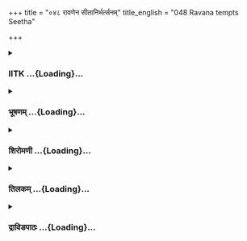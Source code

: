 +++
title = "०४८ रावणेन सीतानिर्भर्त्सनम्"
title_english = "048 Ravana tempts Seetha"

+++
<div caption="श्रीराम-हरिसीताराममूर्ति-घनपाठिभ्यां वचनम्" class="audioEmbed" src="https://archive.org/download/Ramayana-recitation-Sriram-harisItArAmamUrti-Ghanapaati-v2/Kanda_3/Kanda_3_ARK-048-Ravanena_Sita_Nirbhartha_Sanam.mp3"></div>

<div class="js_include collapsed" newlevelforh1="3" title="IITK" unfilled url="/purANam/rAmAyaNam/audIchya-pAThaH/iitk/3_araNyakANDam/04-sItApaharaNam/048_rAvaNena_sItAnirbhartsanam.md">
<details><summary><h3>IITK ...{Loading}...</h3></summary>

Ravana takes on his true form -- speaks of his glory -- Sita abuses
Ravana in harsh words.



#### श्लोकः
##### मूलम्
एवं बृवन्त्यां सीतायां संरब्दः परुषं वचः।  
ललाटे भृकुटीं कृत्वा रावणः प्रत्युवाच ह॥3.48.1॥

##### शब्दार्थः
सीतायाम् when Sita, एवम् in that way, बृवन्त्याम् as she spoke, रावणः Ravana, संरब्धः roused to anger, ललाटे forehead, भृकुटीम् knitted eyebrows, कृत्वा doing, परुषम् harsh, वचः words, प्रत्युवाच replied.

##### आङ्ग्लानुवादः
Addressed thus by Sita, Ravana, his anger roused, knitted his eyebrows with a frown on his forehead and replied to her harshlyः



#### श्लोकः
##### मूलम्
भ्राता वैश्रवणस्याहं सापत्न्यो वरवर्णिनि।  
रावणो नाम भद्रं ते दशग्रीवः प्रतापवान्॥3.48.2॥

##### शब्दार्थः
वरवर्णिनि most beautiful woman, अहम् I, वैश्रवणस्य of Kubera's, सापत्न्यः stepmother's son, भ्राता brother, दशग्रीवः ten headed, प्रतापवान् powerful, रावणो नाम called Ravana, ते to you, भद्रम् be pleased.

##### आङ्ग्लानुवादः
O paragon of beauty  I am the halfbrother of Kubera, born of his stepmother. I am known as the tenheaded, powerful Ravana. Be blessed



#### श्लोकः
##### मूलम्
यस्य देवास्सगन्धर्वाः पिशाचपतगोरगाः।  
विद्रवन्ति भयाद्भीता मृत्योरिव सदा प्रजाः॥3.48.3॥

##### शब्दार्थः
प्रजाः people, मृत्योरिव like death, यस्य whose, भयात् out of fear, भीताः scared of, सगन्धर्वाः including gandharvas, देवाः gods, पिशाचपतगोरगाः evil spirits, birds and serpents, विद्रवन्ति run away.

##### आङ्ग्लानुवादः
Just as people get scared of death, all (creatures) including gandharvas, gods, evil spirits, birds and snakes run away from me.



#### श्लोकः
##### मूलम्
येन वैश्रवणो राजा द्वैमात्रः कारणान्तरे।  
द्वन्द्वमासादितः क्रोधाद्रणे विक्रम्य निर्जितः॥3.48.4॥

##### शब्दार्थः
येन by whom, कारणान्तरे for some other reason, क्रोधात् in anger, द्वन्द्वम् duel, आसादितः took place, द्वैमात्रः stepmother, वैश्रवणः राजा king Vaisravana, रणे in war, विक्रम्य with my prowess, निर्जितः was defeated.

##### आङ्ग्लानुवादः
For some reason or other a duel took place between me and king Kubera. With my prowess, I defeated him in the duel.



#### श्लोकः
##### मूलम्
यद्भयार्तः परित्यज्य स्वमधिष्ठानमृद्धिमत्।  
कैलासं पर्वतश्रेष्ठमध्यास्ते नरवाहनः॥3.48.5॥

##### शब्दार्थः
नरवाहनः Kubera (having a human being as his carrier), यद्भयार्तः due to fear of whom, ऋद्धिमत् prosperous, स्वम् his own, अधिष्ठानम् place of residence, परित्यज्य giving up, पर्वतश्रेष्ठम् mighty mountain, कैलासम् Kailasa, अध्यास्ते  residing.

##### आङ्ग्लानुवादः
Out of fear for me, Kubera is residing on the mighty mount Kailasa, leaving his own earlier prosperous place of residence.



#### श्लोकः
##### मूलम्
यस्य तत्पुष्पकं नाम विमानं कामगं शुभम्।  
वीर्यादेवार्जितं भद्रे येन यामि विहायसम्॥3.48.6॥

##### शब्दार्थः
भद्रे O noble lady, यस्य whose, तत् that, पुष्पकं नाम by name Pushpaka, कामगम् goes where one desires, शुभम् auspicious, विमानम् chariot, वीर्यादेव by valour alone, आर्जितम् gained over, येन in which, विहायसम् sky, यामि I move about.

##### आङ्ग्लानुवादः
O noble lady  with my valour I gained over from Kubera the aerial chariot 'Pushpaka',  
which can go wherever one desires and in which I move about in the sky.



#### श्लोकः
##### मूलम्
मम सञ्जातरोषस्य मुखं दृष्ट्वैव मैथिलि।  
विद्रवन्ति परित्रस्तास्सुराश्शक्रपुरोगमाः॥3.48.7॥

##### शब्दार्थः
मैथिलि O Maithili, सञ्जातरोषस्य when I get angry, मम my, मुखम् face, दृष्ट्वैव on seeing alone, परित्रस्ताः frightened , शक्रपुरोगमाः led by Indra, सुराः gods, विद्रवन्ति run away.

##### आङ्ग्लानुवादः
O Princess from Mithila, seeing my angry face  even gods led by Indra take to their heels in fear.



#### श्लोकः
##### मूलम्
यत्र तिष्ठाम्यहं तत्र मारुतो वाति शङ्कितः।  
तीव्रांशुश्शिशिरांशुश्च भयात्सम्पद्यते रविः॥3.48.8॥

##### शब्दार्थः
अहम् I am, यत्र wherever, तिष्ठामि stay, तत्र there, मारुतः the Windgod, शङ्कितः hesitantly, वाति blows, तीव्रांशुः the Sun with scorching rays, रविः च even Sun, भयात् in fear, शिशिरांशुः Moon of cool radiance, सम्पद्यते discharges duties.

##### आङ्ग्लानुवादः
Wherever I am, the Windgod blows with hesitation. So are the Sun and the Moon afraid of me. Afraid of me the Sun duly discharges his duties.



#### श्लोकः
##### मूलम्
निष्कम्पपत्रास्तरवो नद्यश्च स्तिमितोदकाः।  
भवन्ति यत्र यत्राहं तिष्ठामि विचरामि च॥3.48.9॥

##### शब्दार्थः
अहम् I am, यत्र यत्र wherever, तिष्ठामि stay, विचरामि move about, उदकाः water, निष्कम्पपत्राः  with their leaves, तरवः trees, नद्यश्च the rivers also, स्तिमितोदकाः have still waters, भवन्ति   remain.

##### आङ्ग्लानुवादः
Wherever I stay or move about, the leaves of trees do not shake, and the waters in rivers remain still.



#### श्लोकः
##### मूलम्
मम पारे समुद्रस्य लङ्का नाम पुरी शुभा।  
सम्पूर्णा राक्षसैर्घोरैर्यथेन्द्रस्यामरावती॥3.48.10॥

##### शब्दार्थः
घोरैः by the terrific, राक्षसैः by demons, सम्पूर्णा filled with, लङ्का नाम known as Lanka, शुभा auspicious, इंद्रस्य Indra's, अमरावतीव like Amaravati, मम my, पुरी city, समुद्रस्य on these, पारे shore.

##### आङ्ग्लानुवादः
My city known as Lanka, teeming with terrific demons, is on the other side of the sea. It is  beautiful like the city of Indra's Amaravati.



#### श्लोकः
##### मूलम्
प्राकारेण परिक्षिप्ता पाण्डुरेण विराजता।  
हेमकक्ष्या पुरी रम्या वैढूर्यमयतोरणा॥3.48.11॥

##### शब्दार्थः
रम्या beautiful, पाण्डुरेण pale white, विराजता  shining , प्राकारेण by a ramparts, परिक्षिप्ता surrounded, हेमकक्ष्या interiors built of gold, वैढूर्यमयतोरणा entrance gates encrusted with vaidurya (cat's eye).

##### आङ्ग्लानुवादः
The beautiful city of Lanka  shines with its pale white ramparts and golden interiors. The entrance gates are encrusted with vaidurya (cat'seye).



#### श्लोकः
##### मूलम्
हस्त्यश्वरथसम्बाधा तूर्यनादविनादिता।  
सर्वकालफलैर्वृक्षैस्सङ्कुलोद्द्यानशोभिता॥3.48.12॥

##### शब्दार्थः
हस्त्यश्वरथसम्बाधा crowded with elephants, horses, and chariots, तूर्यनादविनादिता resounding with trumpets, सर्वकालफलैः yielding fruits in all seasons, वृक्षैः by  trees, सङ्कुलोद्यानशोभिता looks splendid with delightful pleasuregardens.

##### आङ्ग्लानुवादः
It is crowded with elephants, horses and chariots. It resounds with the music of trumpets. The trees in the delightful pleasuregardens yield fruits in all seasons.



#### श्लोकः
##### मूलम्
तत्र त्वं वसती सीते राजपुत्रि मया सह।  
न स्मरिष्यसि नारीणां मानुषीणां मनस्विनि॥3.48.13॥

##### शब्दार्थः
राजपुत्रि princess, मनस्विनि highminded, सीते Sita, तत्र there, मया सह along with me, वसती  while residing, मानुषीणाम् of human beings, नारीणाम् of women, न स्मरिष्यसि you will not think of.

##### आङ्ग्लानुवादः
O highminded princess, O Sita while living with me, you will not even think of other women.



#### श्लोकः
##### मूलम्
भुञ्जाना मानुषान्भोगान्दिव्यांश्च वरवर्णिनि।  
न स्मरिष्यसि रामस्य मानुषस्य गतायुषः॥3.48.14॥

##### शब्दार्थः
वरवर्णिनि blessed lady of excellant complexion, मानुषान् mortals, भोगान् pleasures, दिव्यांश्च  wonderful as well as divine, भुञ्जाना enjoying, मानुषस्य mortals, गतायुषः of a short lifespan, रामस्य Rama's, न स्मरिष्यिसि not think of.

##### आङ्ग्लानुवादः
O blessed lady of fine complexion, while enjoying both human and heavenly  pleasures with me there, you will not remember Rama who is a mortal of short lifespan.



#### श्लोकः
##### मूलम्
स्थापयित्वा प्रियं पुत्रं राज्ञा दशरथेन यः।  
मन्दवीर्यस्सुतो ज्येष्ठस्ततः प्रस्थापितो वनम्॥3.48.15॥

##### शब्दार्थः
राज्ञा by the king, दशरथेन Dasaratha's, प्रियम् dear, पुत्रम्  son (Bharata), स्थापयित्वा consecrating, ततः then, मन्दवीर्यः weakling, ज्येष्ठः सुतः eldest son, यः one who is, वनम् forest, प्रस्थापितः sent away.

##### आङ्ग्लानुवादः
Considering the eldest son a weakling, king Dasaratha has sent him away to the forest so that he could consecrate his dear son(Bharata).



#### श्लोकः
##### मूलम्
तेन किं भ्रष्टराज्येन रामेण गतचेतसा।  
करिष्यसि विशालाक्षि तापसेन तपस्विना॥3.48.16॥

##### शब्दार्थः
विशालाक्षि O largeeyed, भ्रष्टराज्येन  dislodged from the kingdom, गतचेतसा lost the capacity to think, तापसेन ascetic, तपस्विना by a pitiable man, तेन रामेण such Rama, किं करिष्यसि what can he do (for you) ?

##### आङ्ग्लानुवादः
O largeeyed Sita dislodged from the kingdom, Rama has lost his capacity to think. He is doing penance, assuming an ascetic role. What can he do (for you)?



#### श्लोकः
##### मूलम्
सर्वराक्षसभर्तारं कामात्स्वयमिहागतम्।  
न मन्मथशराविष्टं प्रत्याख्यातुं त्वमर्हसि॥3.48.17॥

##### शब्दार्थः
कामात् owing to passion, स्वयम् I myself, इह here, आगतम् came, मन्मथशराविष्टम्   overcome by the arrows of the god of love, सर्वराक्षसभर्तारम् lord of all demons, त्वम्  you, प्रत्याख्यातुम् to reject, न अर्हसि not proper.

##### आङ्ग्लानुवादः
I am lord of all the demons. You should not reject me I am here (only because I am) overcome by the arrows of the god of love.



#### श्लोकः
##### मूलम्
प्रत्याख्याय हि मां भीरु परितापं गमिष्यसि।  
चरणेनाभिहत्येव पुरूरवसमूर्वशी॥3.48.18॥

##### शब्दार्थः
भीरु O timid lady, माम् me, प्रत्याख्याय after you reject, पुरूरवसम् Pururava, चरणेन by the feet, अभिहत्य kicking, ऊर्वशीव like Urvasi, परितापम् regret, गमिष्यसि will you experience later.

##### आङ्ग्लानुवादः
O timid lady if you reject me, you will regret like Urvasi who kicked Pururava and regretted later.



#### श्लोकः
##### मूलम्
अङ्गुल्या न समो रामो मम युद्धे स मानुषः।  
तव भाग्येन सम्प्राप्तं भजस्व वरवर्णिनि॥3.48.19॥

##### शब्दार्थः
वरवर्णिनि O lady of fine complexion, मानुषः a mere mortal, सः रामः that Rama, युद्धे in war, मम for me, अङ्गुल्या with my finger, समः equal, न not, तव your, भाग्येन by your luck,  
सम्प्राप्तम्  have I come, भजस्व take refuge.

##### आङ्ग्लानुवादः
O lady of fine complexion, Rama is a (mere) mortal. In war he is no match (even) for my finger. It is your good fortune that you have got me here. Take refuge in me.



#### श्लोकः
##### मूलम्
एवमुक्ता तु वैदेही क्रुद्धा संरक्तलोचना।  
अब्रवीत्परुषं वाक्यं रहिते राक्षसाधिपम्॥3.48.20॥

##### शब्दार्थः
एवम् that way, उक्ता told, वैदेही Vaidehi, क्रुद्धा enraged, संरक्तलोचना eyes turned red, रहिते in that solitary place, राक्षसाधिपम् chief of the demons, परुषम् harsh, वाक्यम् words, अब्रवीत्  said.

##### आङ्ग्लानुवादः
Thus addressed, Sita was enraged and her eyes turned red. She replied in harsh words to the chief of the demons in that solitary placeः.



#### श्लोकः
##### मूलम्
कथं वैश्रवणं देवं सर्वभूतनमस्कृतम्।  
भ्रातरं व्यपदिश्य त्वमशुभं कर्तुमिच्छसि॥3.48.21॥

##### शब्दार्थः
सर्वभूतनमस्कृतम् worshipped by all beings, देवम् god, वैश्रवणम्  Kubera, भ्रातरम् brother, व्यपदिश्य addressing him, त्वम् you, अशुभम् inauspicious deed, कर्तुम् to do, कथम् how come, इच्छसि you desire.

##### आङ्ग्लानुवादः
Why do you wish to do something inauspicious by calling Lord Kubera who is worshipped by all beings your brother ?



#### श्लोकः
##### मूलम्
अवश्यं विनशिष्यन्ति सर्वे रावण राक्षसाः।  
येषां त्वं कर्कशो राजा दुर्बुद्धिरजितेन्द्रियः॥3.48.22॥

##### शब्दार्थः
रावण O Ravana, कर्कशः cruel, दुर्बुद्धिः evilminded, अजितेन्द्रियः having no control over the senses, त्वम्  you, येषाम् of whom, राजा king, सर्वे all of them, राक्षसाः demons, अवश्यम् certainly, विनशिष्यन्ति will be destroyed.

##### आङ्ग्लानुवादः
O Ravana ,you are cruel and evilminded. You have no control over your senses. (And yet) you are the ruler of your breed. Surely they are going to be destroyed.



#### श्लोकः
##### मूलम्
अपहृत्य शचीं भार्यां शक्यमिन्द्रस्य जीवितुम्।  
न च रामस्य भार्यां मामपनीयास्ति जीवितम्॥3.48.23॥

##### शब्दार्थः
इन्द्रस्य Indra's, भार्याम् wife, शची Sachi, अपहृत्य after abducting, जीवितुम् to live, शक्यम् may be possible, रामस्य Rama's, भार्याम् wife, माम् me, अपनीय after carrying away, जीवितम् life, नास्ति not there.

##### आङ्ग्लानुवादः
It may be possible (for some one) to live after abducting Indra's wife, Sachi, but it is not possible for any one to live after kidnapping the wife of Rama.



#### श्लोकः
##### मूलम्
जीवेच्चिरं वज्रधरस्य हस्ताच्छचीं प्रधृष्याप्रतिरूपरूपाम्।  
न मादृशीं राक्षस दूशयित्वा पीतामृतस्यापि तवास्ति मोक्षः॥3.48.24॥

##### शब्दार्थः
राक्षस demon, अप्रातिरूपरूपाम् most beautiful lady, शचीम् Sachi, वज्रधरस्य wielder of the thunderbolt, Indra's, हस्ताम् from the hands, प्रधृष्य after snatching, चिरम् long, जीवेत्  may live, मादृशीम् one like me, दूषयित्वा after assualting, पीतामृतस्यापि even after drinking  nectar, तव your, मोक्षः release from death, न not possible.

##### आङ्ग्लानुवादः
O demon, you may live long after forcibly snatching the most beautiful Sachi, from the hands of Indra, the wielder of the thunderbolt, but after abusing a woman like me, you will not be released from death even if you drink nectar.  

#### समाप्तिः
 श्रीमद्रामायणे वाल्मीकीय आदिकाव्ये अरण्यकाण्डे अष्टचत्वारिंशस्सर्गः॥  
Thus ends the fortyeighty sarga of Aranyakanda of the holy Ramayana the first epic composed by sage Valmiki.

</details>
</div>
<div class="js_include collapsed" newlevelforh1="3" title="भूषणम्" unfilled url="/purANam/rAmAyaNam/audIchya-pAThaH/TIkA/bhUShaNa_iitk/3_araNyakANDam/04-sItApaharaNam/048_rAvaNena_sItAnirbhartsanam.md">
<details><summary><h3>भूषणम् ...{Loading}...</h3></summary>



एवं ब्रुवन्त्यां सीतायां संरब्धः परुषं वचः ।  

ललाटे भ्रुकुटीं कृत्वा रावणः प्रत्युवाच ह  ॥  ३।४८।१  ॥   

एवं ब्रुवन्तीं सीतां रावणो भर्त्सयति एवमित्यादिना । संरब्धः कुपितः
सम्भ्रमाविष्टो वा  ॥  ३।४८।१  ॥   

  

भ्राता वैश्रवणस्याहं सापत्न्यो वरवर्णिनि ।  

रावणो नाम भद्रं ते दशग्रीवः प्रतापवान्  ॥  ३।४८।२  ॥   

भ्रातेति । वैश्रवणस्य सपत्न्या मातुरपत्यं पुमान् सापत्नः, सापत्न एव
सापत्न्यः । स्वार्थे ष्यञ्  ॥  ३।४८।२  ॥   

  

यस्य देवाः सगन्धर्वाः पिशाचपतगोरगाः ।  

विद्रवन्ति भयाद्भीता मृत्योरिव सदा प्रजाः  ॥  ३।४८।३  ॥   

यस्येति । यस्य सम्बन्धिनो भयात् देवादयः मृत्योर्भीताः प्रजा इव
विद्रवन्ति  ॥  ३।४८।३  ॥   

  

येन वैश्रवणो राजा द्वैमात्रः कारणान्तरे ।  

द्वन्द्वमासादितः क्रोधाद्रणे विक्रम्य निर्जितः  ॥  ३।४८।४  ॥   

येनेति । द्वयोर्मात्रोरपत्यं द्वैमात्रः, सपन्तीमातृपुत्र इत्यर्थः ।
कारणान्तरे कस्मिंश्चित् कारणावकाशे । द्वन्द्वं युद्धम् । "द्वन्द्वं
कलहयुग्मयोः" इत्यमरः  ॥  ३।४८।४  ॥   

  

यद्भयार्तः परित्यज्य स्वमधिष्ठानमृद्धिमत् ।  

कैलासं पर्वतश्रेष्ठमध्यास्ते नरवाहनः  ॥  ३।४८।५  ॥   

स्वमधिष्ठानं स्वां पुरीं कैलासमध्यास्ते प्रबलावष्टम्भार्थमिति भावः ।
"अधिशीङ्स्थासां कर्म" इत्यधिकरणस्य कर्मसंज्ञा । नरवाहनः कुबेरः  ॥  ३।४८।५
 ॥   

  

यस्य तत् पुष्पकं नाम विमानं कामगं शुभम् ।  

वीर्यादेवार्जितं भद्रे येन यामि विहायसम्  ॥  ३।४८।६  ॥   

यस्येति । तत् पसिद्धम् । कामेन गच्छतीति कामगम्, अधिष्ठातृकामानुरूपं
गच्छतीत्यर्थः । येन पुष्पकेण । विहायसम् आकाशम् । एतादृशविशेषणविशिष्टो यो
रावणो नाम रावण इति प्रसिद्धः सो ऽहमिति पूर्वोणान्वयः  ॥  ३।४८।६  ॥   

  

मम सञ्जातरोषस्य मुखं दृष्ट्वैव मैथिलि ।  

विद्रवन्ति परित्रस्ताः सुराः शक्रपुरोगमाः  ॥  ३।४८।७  ॥   

ममेति । विद्रवन्ति विद्रवेयुः  ॥  ३।४८।७  ॥   

  

यत्र तिष्ठाम्यहं तत्र मारुतो वाति शङ्कितः ।  

तीव्रांशुः शिशिरांशुश्च भयात् सम्पद्यते रविः  ॥  ३।४८।८  ॥   

यत्र देशे । तीव्रांशुश्च तीक्ष्णांशुरपि रविः मद्भयात् शिशिरांशुः
शीतलांशुः सम्पद्यते  ॥  ३।४८।८  ॥   

  

निष्कम्पपत्त्रास्तरवो नद्यश्च स्तिमितोदकाः ।  

भवन्ति यत्र यत्राहं तिष्ठामि विचरामि च  ॥  ३।४८।९  ॥   

निष्कम्पेति । पत्त्राण्यपि न चलन्तीत्यर्थः  ॥  ३।४८।९  ॥   

मम पारे समुद्रस्य लङ्का नाम पुरी शुभा ।  

सम्पूर्णा राक्षसैर्घोरैर्यथेन्द्रस्यामरावती  ॥  ३।४८।१०  ॥   

पारे पारसदृशे । त्रिकूटे समुद्रस्य मध्य इति पूर्वमुक्तत्वात्
यथेन्द्रस्यामरावती तथा मम लङ्का पुरी असाधारणेत्यर्थः । अस्तीति शेषः  ॥ 
३।४८।१०  ॥   

  

प्राकारेण परिक्षिप्ता पाण्डरेण विराजता ।  

हेमकक्ष्या पुरी रम्या वैडूर्यमयतोरणा  ॥  ३।४८।११  ॥   

हस्त्यश्वरथसम्बाधा तूर्यनादविनादिता ।  

\[शतयोजनविस्तीर्णा त्रिंशद्योजनमायता ।\]  

सर्वकालफलैर्वृक्षैः सङ्कुलोद्यानशोभिता  ॥  ३।४८।१२  ॥   

लङ्कां वर्णयति प्राकारेणेति । रजतमयत्वात् पाण्डरेण हेममय्यः कक्ष्याः
हर्म्याङ्गणादयो यस्याः सा । "कक्ष्या प्रकोष्ठे हर्म्यादेः काञ्च्यां
मध्येभबन्धने" इत्यमरः । तोरणो बहिर्द्वारम् । सम्बाधा सङ्कुला ।
तूर्यनादेन वाद्यशब्देन विनादिता । सर्वः कालो येषां तानि सर्वकालानि,
सर्वकालसम्भवानीत्यर्थः । तादृशानि फलानि येषां तैः सर्वकालफलैः ।
सङ्कुलोद्यानैः व्याप्तोद्यानैः शोभिता एतादृशी सा पुरी रम्येत्यन्वयः  ॥ 
३।४८।११,१२  ॥   

  

तत्र त्वं वसती सीते राजपुत्रि मया सह ।  

न स्मरिष्यसि नारीणां मानुषीणां मनस्विनी  ॥  ३।४८।१३  ॥   

तत्रेति । वसती वसन्ती । अनित्यमागमशासनमिति नुमभावः । नारीणामिति
"अधीगर्थ" इति षष्ठी । मनस्वनी तत्समासक्तेत्यर्थः  ॥  ३।४८।१३  ॥   

  

भुञ्जाना मानुषान् भोगान् दिव्यांश्च वरवर्णिनि ।  

न स्मरिष्यसि रामस्य मानुषस्य गतायुषः  ॥  ३।४८।१४  ॥   

मानुषान् मनुष्यलोकसम्भावान् । दिव्यान् स्वर्गसम्भवान् । गतायुषः
गतप्रायायुषः, अल्पायुष इत्यर्थः । अनेन भुज्जाना मानुषान् भोगानिति पूर्वं
सीतोक्तस्य परिहार उक्तः  ॥  ३।४८।१४  ॥   

  

स्थापयित्वा प्रियं पुत्रं राज्ञा दरशथेन यः ।  

मन्दवीर्यः सुतो ज्येष्ठस्ततः प्रस्थापितो ह्ययम्  ॥  ३।४८।१५  ॥   

तेन किं भ्रष्टराज्येन रामेण गतचेतसा ।  

करिष्यसि विशालाक्षि तापसेन तपस्विना  ॥  ३।४८।१६  ॥   

अथ रामस्य स्वापेक्षया उक्तमतिशयं प्रतिवक्ति स्थापयित्वेत्यादिना,
श्लोकद्वयमेकान्वयम् । प्रियं पुत्रं भरतं राज्ये स्थापयित्वा ततो राज्यात्
प्रव्राजितः । जेष्ठत्वे ऽपि प्रव्राजनान्मदवीर्यत्वं सिद्धमित्याह तेनेति
। तेन मन्दवीर्येण । गतचेतसा कर्तव्याकर्तव्यमूढमनसा । तापसेन "भग्नाः
कृषेर्भागवता भवन्ति" इति न्यायेन अशूरेण । तपस्विना शोच्येन । "तपस्वी
तापसः शोच्यः" इति विश्वः । अनेन इतः परं राज्यं साधयिष्यतीत्याशा न
कर्तव्येत्युक्तम्  ॥  ३।४८।१५,१६  ॥   

  

सर्वराक्षसभर्तारं कामात् स्वयमिहागतम् ।  

न मन्मथशराविष्टं प्रत्याख्यातुं त्वमर्हसि  ॥  ३।४८।१७  ॥   

सर्वराक्षसेति । सर्वराक्षसभर्तारं त्वया प्रार्थनीयमित्यर्थः । स्वयं
कामात् अर्थितया इहागतं प्रत्याख्यातुं निराकर्तुम् । स्वयमागमने हेतुः
मन्मथेति  ॥  ३।४८।१७  ॥   

  

प्रत्याख्याय हि मां भीरु परितापं गमिष्यसि ।  

चरणेनाभिहत्येव पुरूरवसमुर्वशी  ॥  ३।४८।१८  ॥   

प्रत्याख्यानफलमाह प्रत्याख्यायेति । भीरु इत्यनेन रामात् भीतिः
प्रत्याख्यानमूलमिति मम मन इति व्यज्यते । परितापं पश्चात्तापम् । पुरूरवसं
राजानं चरणेनाभिहत्य उर्वशीव, उरून् महतो वशीकरोतीत्युर्वशी । "वश कान्तौ"
पृषोदरादित्वादुकारलोपः । गौरादित्वात् ङीष् । एवं
ह्रस्वादिस्तालव्यान्तश्च । तथाच माघयमकम् । "दधत्युरोजद्वयमुर्वशीतलं भुवो
गतेव स्वयमुर्वशी तलम्" इति । नारायणस्य ऊरौ वसतीति व्यत्पत्तावपि
पृषोदरादित्वाद्वर्णलोपादिना ह्रस्वादिस्तालव्यान्त एव च युक्तः । उर्वशी
किल स्वयमेव प्रार्थयन्तं पुरूरवसं प्रथमं निरस्य पश्चात्तापेन
पुनस्तमागतेति पौराणिकी कथा  ॥  ३।४८।१८  ॥   

  

अङ्गुल्या न समो रामो मम युद्धे स मानुषः ।  

तव भाग्येन सम्प्राप्तं भजस्व वरवर्णिनि  ॥  ३।४८।१९  ॥   

अङ्गुल्या अङ्गुलिबलेन । न समः न समबलः । सम्प्राप्तं मामिति शेषः  ॥ 
३।४८।१९  ॥   

  

एवमुक्ता तु वैदेही क्रुद्धा संरक्तलोचना ।  

अब्रवीत्परुषं वाक्यं रहिते राक्षसाधिपम्  ॥  ३।४८।२०  ॥   

संरक्तेति कोपातिशयो द्योत्यते । रहिते निर्जने वने "रागं विविक्ता इति
वर्धयन्तीः" इति रागजननौचित्ये ऽपि परुषमब्रवीत् । हन्त सीतायाः
पातिव्रत्यमेतदिति ऋषिर्विस्मयते  ॥  ३।४८।२०  ॥   

  

कथं वैश्रवणं देवं सर्वभूतनमस्कृतम् ।  

भ्रातरं व्यपदिश्य त्वमशुभं कर्तुमिच्छसि  ॥  ३।४८।२१  ॥   

कथमिति । पुण्यात्मनः कुबेरस्य भ्राता सन् कथं पापकर्मणि प्रवर्तस इत्यर्थः
 ॥  ३।४८।२१  ॥   

  

अवश्यं विनशिष्यन्ति सर्वे रावण राक्षसाः ।  

येषां त्वं कर्कशो राजा दुर्बुद्धिरजितेन्द्रियः  ॥  ३।४८।२२  ॥   

कर्कशः क्रूरः  ॥  ३।४८।२२  ॥   

  

अपहृत्य शचीं भार्यां शक्यमिन्द्रस्य जीवितुम् ।  

न च रामस्य भार्यां मामपनीयास्ति जीवितम्  ॥  ३।४८।२३  ॥   

अपनीय स्थितस्य तवेति शेषः  ॥  ३।४८।२३  ॥   

  

जीवेच्चिरं वज्रधरस्य हस्ताच्छचीं प्रधृष्याप्रतिरूपरूपाम् ।  

न मादृशीं राक्षस दूषयित्वा पीतामृतस्यापि तवास्ति मोक्षः  ॥  ३।४८।२४  ॥   

इत्यार्षे श्रीरामायणे वाल्मीकीये आदिकाव्ये श्रीमदारण्यकाण्डे
अष्टचत्वारिंशः सर्गः  ॥  ४८  ॥   

क्रोधातिशयेनोक्तमेव पुनराह जीवेदिति । अप्रतिरूपम् अनुपमं रूपं यस्यास्तां
मादृशीम् । अश्लीलत्वपरिहाराय न मामित्यनुक्तिः । मोक्षः मरणादिति शेषः ।
अमृतमपि न त्वद्रक्षणसमर्थमित्यर्थः  ॥  ३।४८।२४  ॥   

इति श्रीगोविन्दराजविरचिते श्रीरामायणभूषणे रत्नमेखलाख्याने
आरण्यकाण्डव्याख्याने अष्टचत्वारिंशः सर्गः  ॥  ४८  ॥   



</details>
</div>
<div class="js_include collapsed" newlevelforh1="3" title="शिरोमणी" unfilled url="/purANam/rAmAyaNam/audIchya-pAThaH/TIkA/shiromaNI_iitk/3_araNyakANDam/04-sItApaharaNam/048_rAvaNena_sItAnirbhartsanam.md">
<details><summary><h3>शिरोमणी ...{Loading}...</h3></summary>



सीतावचनश्रवणानन्तरकालिकं रावणोक्तिमुपक्रमते--एवमिति । सीतायामेवं
ब्रुवन्त्यां सत्यां संरब्धः संक्रुद्धः रावणः भ्रुकुटीं ललाटे कृत्वा
प्रत्युवाच ऽसंरम्भः संभ्रमः कोपःऽ इति विश्वः  ॥  ३।४८।१  ॥   

  

तत्प्रतिवचनाकारमाह--भ्रातेति । वरवर्णिनि हे उत्तमवर्णविशिष्टे यस्य भयात्
मृत्योर्भीताः प्रजा इव देवादयो विद्रवन्ति येन च कारणान्तरे
कस्मिंश्चित्कारणे सति द्वन्द्वं द्वन्द्वयुद्धम् आसादितः प्रापितः
वैमात्रः विमातृपुत्रः वैश्रवणो भ्राता रणे क्रोधाद्विक्रम्य विक्रमं
प्रकटय्य निर्जितः स वैश्रवणस्य कुबेरस्य सापत्न्यः मातृसपत्नीपुत्रः
प्रतापवान् दशग्रीवः रावणो नाम भ्राताहमस्मीति शेषः, सापत्न्यशब्द
सपत्नीशब्दप्रकृतिकशिवाद्यणन्तप्रकृतिकस्वार्थष्यञन्तः ऽद्वैमात्रःऽ इति
पाठे द्वितीयाया मातुरपत्यमित्यर्थः । मातुरुदित्युत्वाभाव आर्ष इति भट्टाः
। श्लोकत्रयमेकान्वयि  ॥  ३।४८।२४  ॥   

  

मदिति । येन विहायसमाकाशं यामि तत् यस्य तत्संबन्धि पुष्पकं वीर्यात्
स्वपराक्रमात् आवर्जितं गृहीतं सः मद्भयार्तो नरवाहनः कुबेरः ऋद्धिमत्
सकलसंपत्तिविशिष्टं स्वं स्वकीयमधिष्ठानं लङ्कामित्यर्थः, परित्यज्य
पर्वतश्रेष्ठं कैलासमध्यास्ते । श्लोकद्वयमेकान्वयि  ॥  ३।४८।५६  ॥   

  

ममेति । हे मैथिलि संजातरोषस्य मम मुखं दृष्ट्वैव परित्रस्ताः शक्रपुरोगमाः
सुराः विद्रवन्ति  ॥  ३।४८।७  ॥   

  

यत्रेति । यत्राहं तिष्ठामि तत्र मारुतः शङ्कितः सन् वाति तीव्रांशुः भयात्
भीतेः शिशिरांशुः शीतकिरणः सम्पद्यते भवति  ॥  ३।४८।८  ॥   

  

निष्क्रम्येति । यत्राहं तिष्ठामि चरामि वा तत्र तरवो वृक्षाः
निष्कम्पपत्राः नद्यश्च स्तिमितोदका भवन्ति । एकश्चो वार्थे  ॥  ३।४८।९  ॥   

  

ममेति । घोरैः राक्षसैः सम्पूर्णा समुद्रस्य पारे इन्द्रस्यामरावतीव शुभा
लङ्का नाम मम पुरी अस्तीति शेषः  ॥  ३।४८।१०  ॥   

  

पुरीमेव वर्णयन्नाह--प्राकारेणेति । पाण्डुरेण राजतत्वात्
पाण्डुरवर्णविशिष्टेन प्राकारेण परिक्षिप्ता अत एव विराजिता विशेषेण शोभिता
हेमकक्ष्या स्वर्णमयहर्म्यादिप्रकोष्ठविशिष्टा वैदूर्यमयानि तोरणानि
बहिर्द्वाराणि यस्यां सा ऽकक्ष्या बृहतिकायां स्यात्काञ्च्यां मध्येभबन्धने
। हर्म्यादीनां प्रकोष्ठे च कार्यं हेतौ प्रयोजनेऽ इति मेदिनी ऽतोरणो
ऽस्त्री बहिर्द्वारंऽ इत्यमरः । हस्त्यश्वरथसम्बाधा हस्त्यादिभिः पूर्णा
सर्वकालफलैः सर्वेषु कालेषु फलन्ति तैः वृक्षैः संकुलानि
व्याप्तान्येवोद्यानानि तैर्भूषितां मया सर्वलक्ष्म्या सह सहिता या पुरी
लङ्का तत्र वसती वसन्ती त्वं मानुषीणां नारीणां न स्मरिष्यसि "अधीगर्थ--"
इति षष्ठी । आगमशास्त्रस्यानित्यत्वात् नुमभावः । श्लोकत्रयमेकान्वयि  ॥ 
३।४८।१११३  ॥   

  

भुञ्जानेति । हे वरवर्णिनि मानुषान् दिव्यांश्च भोगान् भुञ्जाना त्वं
गतायुषः त्वद्वियोगदुःखेन निवृत्तान्यत्रप्रीतेः मानुषस्य रामस्य त्वं न
स्मरिष्यसि षष्ठी पूर्ववत्  ॥  ३।४८।१४  ॥   

  

रामप्रीतिमपाकुर्वन्नाह--स्थापयित्वेति । प्रियं पुत्रं भरतं राज्ये
स्थापयित्वा ततः राज्यप्रयोजनाभावाद्धेतोः मन्दवीर्यः अल्पवीर्यत्वेन
राज्यानर्ह इत्यर्थः, ज्येष्ठः सुतो यो रामः वनं प्रस्थापितः तेन
भ्रष्टराज्येन अत एव गतचेतसा तापसेन तपोनिरतेन तपस्विना नित्यं विचारपरेण
रामेण किं करिष्यसि । श्लोकद्वयमेकान्वयि  ॥  ३।४८।१५१६  ॥   

  

रक्षेति । राक्षसभर्तारं मां रक्ष पालय मन्मथशराविष्टं रिपुमदध्वंसकशरैः
आविष्टं पूर्णं पराजेतुमशक्यमित्यर्थः, कामात् स्वेच्छपया स्वयमिहागतं मां
प्रत्याख्यातुं त्वं नार्हसि ऽसर्वराक्षसऽ इति तीर्थपाठः  ॥  ३।४८।१७  ॥   

  

प्रतीति । हे भीरु मां प्रत्याख्याय मत्प्रार्थितमनादृत्येत्यर्थः, त्वं
पश्चात्तापं गमिष्यसि  ॥  ३।४८।१८  ॥   

  

ननु मदपहरणे रामस्त्वां हनिष्यतीत्यत आह--अङ्गुल्येति । सः प्रसिद्धो
मानुषो रामः युद्धे ममाङ्गुल्या न समः अतः तव भाग्येन त्वत्सेवार्थं
सम्प्राप्तं मां भज स्वसेवकोचितप्रीतिं कुरु भाग्यशब्दस्तु
सेवार्थकभजधातुप्रकृतिकघञन्तप्रकृतिकस्वार्थष्यञन्त  ॥  ३।४८।१९  ॥   

  

एवमिति । एवमुक्ता रावणेन कथिता अत एव क्रुद्धा अत एव संरक्तलोचना रहिते
सज्जनशून्यदेशे विद्यमाना वैदेही राक्षसाधिपं परुषं वाक्यमब्रवीत्  ॥ 
३।४८।२०  ॥   

  

तद्वचनाकारमाह--कथमित्यादिभिः । सर्वदेवनमस्कृतं देवं वैश्रवणं कुबेरं
भ्रातरं स्वनिरूपितभ्रातृत्वविशिष्टं व्यपदिश्य उक्त्वा
अशुभमपहरणरूपामङ्गलकारकं कर्म कथं कर्तुमिच्छसि  ॥  ३।४८।२१  ॥   

  

अमङ्गलमेवाह--अवश्यमिति । हे रावण कर्कशः परुषवाक् दुर्बुद्धिः दुष्टचित्तः
अजितेन्द्रियस्त्वं येषां राक्षसानां राजा ते सर्वे राक्षसाः अवश्यं
विनशिष्यन्ति विनङ्क्ष्यन्ति  ॥  ३।४८।२२  ॥   

  

दुर्बुद्धिज्ञपकं लिङ्गमाह--अपहृत्येति । इन्द्रस्य शचीं भार्यामपहृत्य
जीवितुं शक्यं मामानीय तु स्वस्तिमान्न भवेत्  ॥  ३।४८।२३  ॥   

  

तदेव भङ्ग्यन्तरेणाह--जीवेदिति । अप्रतिरूपरूपाम् अनुपमरूपविशिष्टां शचीं
पश्चात् इन्द्रशून्यकाले प्रधृष्य अपहृत्येत्यर्थः, चिरं जीवेत् मादृशीं
धर्षयित्वा पीतामृतस्यापि तव मोक्षः कल्याणं नास्ति  ॥  ३।४८।२४  ॥   

  

इति श्रीमद्वाल्मीकीयरामायणव्याख्याने रामायणशिरोमणावारण्यकाण्डे
ऽष्टचत्वारिंशः सर्गः  ॥  ३।४८  ॥   

  



</details>
</div>
<div class="js_include collapsed" newlevelforh1="3" title="तिलकम्" unfilled url="/purANam/rAmAyaNam/audIchya-pAThaH/TIkA/tilaka_iitk/3_araNyakANDam/04-sItApaharaNam/048_rAvaNena_sItAnirbhartsanam.md">
<details><summary><h3>तिलकम् ...{Loading}...</h3></summary>



एवमिति । परुषम् क्रोधावेशेन वर्णानां
चर्वणेनैवोच्चारणाच्छ्रुतिकट्वक्षरमित्यर्थः । संरब्धः क्रुद्धः  ॥  ३।४८।१
 ॥   

  

सापत्नः शिवाद्यणम् । "सापत्ने" इति पाठे मातृसपत्नीपुत्रत्वे प्रसिद्ध
इत्यर्थः । भ्रातेत्यत्र च "साक्षात्" इति तदा पाठः । एतेन
कुलप्राशस्त्यमुक्तम्  ॥  ३।४८।२,३  ॥   

  

वैमात्रः प्राग्वत् । "द्वैमात्रः" इति पाठे द्वितीया माता द्विमाता ।
तदपत्यमित्यर्थे "मातुरुत्" इत्युत्वाभाव आर्षः । अस्य द्विशब्दस्य
द्विपूरणार्थत्वे ऽपि सङ्ख्यार्थत्वाभावान्नोत्वमित्यन्ये । कारणान्तरे
निमित्तविशेषे । द्वन्द्वं द्वन्द्वयुद्धम् आसादितः प्रापितः  ॥  ३।४८।४
 ॥   

  

स्वमधिष्ठानं स्वां पुरीं लङ्काम् । कैलासाश्रयणं प्रबलाश्रयणबुद्ध्या  ॥ 
३।४८।५ ॥   

  

येन पुष्पकेण । वीर्यादावर्जितमाच्छिद्य गृहीतम् । मयेति शेषः  ॥  ३।४८।६,७
 ॥   

  

तीव्रांशुरपि मम भयाच्छिशिरांशुः संपद्यते  ॥  ३।४८।८  ॥   

  

यत्र चरामि येन मार्गेण गच्छामीति यावत् । यत्र च तिष्ठामि तत्र
भवन्तीत्यन्वयः  ॥  ३।४८।९  ॥   

  

समुद्रस्य पारे मम लङ्का नाम पुरीत्यन्वयः  ॥  ३।४८।१०  ॥   

  

प्राकारस्य पाण्डुरत्वं सुधालेपाद्राजतत्वाद्वा । हेम्नः कक्ष्या अवच्छदा
यस्यां सा । तारेण पुरद्वारम्  ॥  ३।४८।११,१२  ॥   

  

मानुषीणां नारीणां न स्मरिष्यसि । शेषे षष्ठी । मन्नगरे
दिव्यनारीसमागमादिति भावः । युगपन्मानुषदिव्यभोगस्तत्रान्यत्र तूभयं
युगपद्दुर्लभमिति भावः  ॥  ३।४८।१३  ॥   

  

गतायुष एकादशसहस्रसङ्ख्यया मितायुषः । खरादिवधजक्रोधेन मया वधाद्वा
तत्त्वम्  ॥  ३।४८।१४  ॥   

  

यो रामो मन्दवीर्य इति ज्ञात्वा ज्येष्ठो ऽपि राज्ये प्रियं भरतं
स्थापयित्वा वनं प्रस्थापितः  ॥  ३।४८।१५  ॥   

  

तेन गतचेतसा किं करिष्यसीत्यन्वयः । भ्रष्टराज्यत्वाच्चेतोहीनत्वम् ।
तापसेन तपस्विना तापसश्रेष्ठतपस्विना । यद्वा तापसेन शोच्यत्वेन । तपस्विना
ऽशूरेण  ॥  ३।४८।१६  ॥   

  

"रक्ष रक्षणे" रक्ष पालय  ॥  ३।४८।१७  ॥   

  

उर्वशी पुरूरवसं चरणेनाभिहत्य यथा पश्चात्तापं गतेति पुराणेषु प्रसिद्धम् ।
तथा पश्चात्तापं गमिष्यसि  ॥  ३।४८।१८  ॥   

  

अङ्गुल्या न समो ऽङ्गुलीबलेनापि तुल्यो न । अनेन मया नीतां पुना राम
आनयिष्यतीति न शङ्क्यमिति भावः । संप्राप्तम् मामिति शेषः  ॥  ३।४८।१९,२०
 ॥   

  

रहिते रामरहिते आश्रमे स्थिति शेषः । ईदृशवंश्यस्येदृशं कृत्यमनुचितमिति
मिथ्यैवान्यवंशं स्ववंशत्वेन कथयसीति व्यङ्ग्यम्  ॥  ३।४८।२१  ॥   

  

एवंभूतस्य राज्ञः प्रजानां सर्वथा नाशः । मम नयने सर्वजीवितच्छेद एवेति
भावः  ॥  ३।४८।२२,२३  ॥   

  

अप्रतिरूपरूपामनुपमसौन्दर्याम् । मोक्षः मृत्योरिति शेषः ।
अतिमलिनान्तःकरणत्वान्मोक्षो ज्ञानैकप्राप्यस्तव नास्त्येवेति भावः  ॥ 
३।४८।२४  ॥   

  

अत्र सर्गे रावणोक्तौ-- "सप्तसप्तकवेत्ताहमष्टाष्टकविभूषितः ।
पञ्चपञ्चकतत्त्वज्ञो रावणो ऽहं भजस्व माम् । इति श्लोकः क्वचित्पठ्यते ।
तमेवं व्याचक्षते-- सप्तसप्तकं षडङ्गसहितवेदोपवेदसहितचतुर्दशविद्यारूपं
तद्वेत्ता । अष्टाष्टकविभूषितश्चतुःषष्टिकलाभूषितः । पञ्चपञ्चकतत्त्वज्ञः
पञ्चविंशतितत्त्वज्ञः पञ्चविंशतितत्त्वस्वारूपवेत्ता ।
नित्यानित्यवस्तुविवेकवानिति यावत् इति । स
कतकाद्यव्याख्यातत्वात्प्रक्षिप्त इति ज्ञायते । आद्यपादे ऽर्थासंगतिरपि ।
परपादपर्यालोचनया तृतीयपादोक्तज्ञानवत ईदृशे कर्मणि प्रवृत्तिरप्यनुचितेति
भाति  ॥  ३।४८।२५  ॥   

  

इति श्रीरामाभिरामे श्रीरामीये रामायणतिलके वाल्मीकीय आदिकाव्ये
ऽरण्यकाण्डे ऽष्टचत्वारिंशः सर्गः  ॥  ३।४८  ॥   

  



</details>
</div>
<div class="js_include collapsed" newlevelforh1="3" title="द्राविडपाठः" unfilled url="/purANam/rAmAyaNam/drAviDapAThaH/3_araNyakANDam/04-sItApaharaNam/048_rAvaNena_sItAnirbhartsanam.md">
<details><summary><h3>द्राविडपाठः ...{Loading}...</h3></summary>


एवं ब्रुवन्त्यां सीतायां संरब्धः परुषं वचः।  
ललाटे भ्रुकुटीं कृत्वा रावणः प्रत्युवाच ह ॥ 3.48.1 ॥   
भ्राता वैश्रवणस्याहं सापत्न्यो वरवर्णिनि।  
रावणो नाम भद्रं ते दशग्रीवः प्रतापवान् ॥ 3.48.2 ॥   
यस्य देवाः सगन्धर्वाः पिशाचपतगोरगाः।  
विद्रवन्ति भयाद्भीता मृत्योरिव सदा प्रजाः ॥ 3.48.3 ॥   
येन वैश्रवणो राजा द्वैमात्रः कारणान्तरे।  
द्वन्द्वमासादितः क्रोधाद्रणे विक्रम्य निर्जितः ॥ 3.48.4 ॥   
यद्भयार्तः परित्यज्य स्वमधिष्ठानमृद्धिमत्।  
कैलासं पर्वतश्रेष्ठमध्यास्ते नरवाहनः ॥ 3.48.5 ॥   
यस्य तत् पुष्पकं नाम विमानं कामगं शुभम्।  
वीर्यादेवार्जितं भद्रे येन यामि विहायसम् ॥ 3.48.6 ॥   
मम सञ्जातरोषस्य मुखं दृष्ट्वैव मैथिलि।  
विद्रवन्ति परित्रस्ताः सुराः शक्रपुरोगमाः ॥ 3.48.7 ॥   
यत्र तिष्ठाम्यहं तत्र मारुतो वाति शङ्कितः।  
तीव्रांशुः शिशिरांशुश्च भयात् सम्पद्यते रविः ॥ 3.48.8 ॥   
निष्कम्पपत्त्रास्तरवो नद्यश्च स्तिमितोदकाः।  
भवन्ति यत्र यत्राहं तिष्ठामि विचरामि च ॥ 3.48.9 ॥   
मम पारे समुद्रस्य लङ्का नाम पुरी शुभा।  
सम्पूर्णा राक्षसैर्घोरैर्यथेन्द्रस्यामरावती ॥ 3.48.10 ॥   
प्राकारेण परिक्षिप्ता पाण्डरेण विराजता।  
हेमकक्ष्या पुरी रम्या वैडूर्यमयतोरणा ॥ 3.48.11 ॥   
[शतयोजनविस्तीर्णा त्रिंशद्योजनमायता।] सर्वकालफलैर्वृक्षैः सङ्कुलोद्यानशोभिता ॥ 3.48.12 ॥   
तत्र त्वं वसती सीते राजपुत्रि मया सह।  
न स्मरिष्यसि नारीणां मानुषीणां मनस्विनी ॥ 3.48.13 ॥   
भुञ्जाना मानुषान् भोगान् दिव्यांश्च वरवर्णिनि।  
न स्मरिष्यसि रामस्य मानुषस्य गतायुषः ॥ 3.48.14 ॥   
स्थापयित्वा प्रियं पुत्रं राज्ञा दरशथेन यः।  
मन्दवीर्यः सुतो ज्येष्ठस्ततः प्रस्थापितो ह्ययम् ॥ 3.48.15 ॥   
तेन किं भ्रष्टराज्येन रामेण गतचेतसा।  
करिष्यसि विशालाक्षि तापसेन तपस्विना ॥ 3.48.16 ॥   
सर्वराक्षसभर्तारं कामात् स्वयमिहागतम्।  
न मन्मथशराविष्टं प्रत्याख्यातुं त्वमर्हसि ॥ 3.48.17 ॥   
प्रत्याख्याय हि मां भीरु परितापं गमिष्यसि।  
चरणेनाभिहत्येव पुरूरवसमुर्वशी ॥ 3.48.18 ॥   
अङ्गुल्या न समो रामो मम युद्धे स मानुषः।  
तव भाग्येन सम्प्राप्तं भजस्व वरवर्णिनि ॥ 3.48.19 ॥   
एवमुक्ता तु वैदेही क्रुद्धा संरक्तलोचना।  
अब्रवीत्परुषं वाक्यं रहिते राक्षसाधिपम् ॥ 3.48.20 ॥   
कथं वैश्रवणं देवं सर्वभूतनमस्कृतम्।  
भ्रातरं व्यपदिश्य त्वमशुभं कर्तुमिच्छसि ॥ 3.48.21 ॥   
अवश्यं विनशिष्यन्ति सर्वे रावण राक्षसाः।  
येषां त्वं कर्कशो राजा दुर्बुद्धिरजितेन्द्रियः ॥ 3.48.22 ॥   
अपहृत्य शचीं भार्यां शक्यमिन्द्रस्य जीवितुम्।  
न च रामस्य भार्यां मामपनीयास्ति जीवितम् ॥ 3.48.23 ॥   
जीवेच्चिरं वज्रधरस्य हस्ताच्छचीं प्रधृष्याप्रतिरूपरूपाम्।  
न मादृशीं राक्षस दूषयित्वा पीतामृतस्यापि तवास्ति मोक्षः ॥ 3.48.24 ॥   

</details>
</div>
